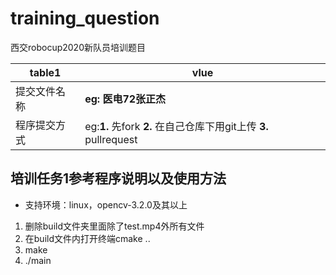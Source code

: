 # training_question
西交robocup2020新队员培训题目

|table1|vlue|
|--|--|
| 提交文件名称 | **eg: 医电72张正杰** |
| 程序提交方式 | eg:**1.** 先fork **2.** 在自己仓库下用git上传 **3.** pullrequest |
 

## 培训任务1参考程序说明以及使用方法
* 支持环境：linux，opencv-3.2.0及其以上
1. 删除build文件夹里面除了test.mp4外所有文件
2. 在build文件内打开终端cmake ..
3. make
4. ./main
